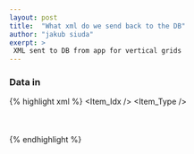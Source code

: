 ```yaml
---
layout: post
title:  "What xml do we send back to the DB"
author: "jakub siuda"
exerpt: >
 XML sent to DB from app for vertical grids
---
```



### Data in

{% highlight xml %}
<Results>                   <!-- Standard DB wrapper-->
    <RootItem>              <!-- Root of vertical grid data -->
        <Item_Idx />        <!-- Unique Item ID-->
        <Item_Type />       <!-- Item type-->
        <Attributes>        <!-- Rows of horizontal data -->
           <Attribute>      <!-- Column inside a row-->
            <ColumnCode/>   <!-- Unique column code -->
            <Value />       <!-- Single value/selected item -->
            <Values>        
                <Value />   <!-- Multiple values/selected items -->
            </Values>
            <IsTooltipVisible></IsTooltipVisible>   <!-- Allowed values: 0 or 1. Toggles tooltips for multi-selectable drodpowns that show the number of selected items, total items and lists all the selected items -->
        </Attributes>   
    </RootItem>         
</Results>     
{% endhighlight %}           
